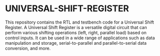 # UNIVERSAL-SHIFT-REGISTER
This repository contains the RTL and testbench code for a Universal Shift Register. A Universal Shift Register is a versatile digital circuit that can perform various shifting operations (left, right, parallel load) based on control inputs. It can be used in a wide range of applications such as data manipulation and storage, serial-to-parallel and parallel-to-serial data conversion, and more.
